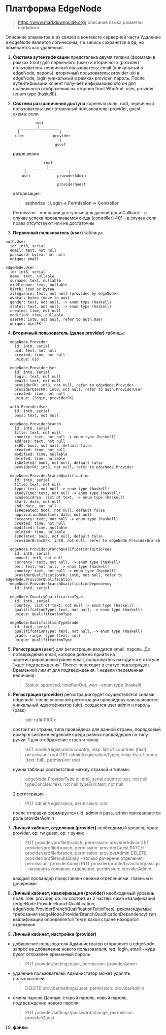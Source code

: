 # Платформа EdgeNode
 > https://www.markdownguide.org/ описание языка разметки markdown 

 Описание элементов и их связей в контексте серверной части 
 Удаление в edgeNode является логическим, т.е.запись сохранятся в бд, но помечается как удаленная.
 1. **Cистема аутентификации**
    предсталена двумя типами (формами в рамках front) для первичного (user) и вторичного (provider) пользователя.
    первичный пользователь: email (уникальный в edgeNode, пароль).
    вторичный пользователь: provider uid в edgeNode, login уникальный в рамках provider, пароль.
    После аутентификации клиент получает информацию кто 
    он для правильного отображения на стороне front
    WhoAmI: user, provider (enum type (haskell)).

 2. **Cистема разграничения доступа**
    корневая роль: root,
    первичный пользователь: user
    вторичный пользователь: provider, guest  
    схема:
    роли
    >
                  root
          _________|_________
          |                  |
         user             provider
                             | 
                           guest
    разрешения
    >
                      root
             _________ |_________ 
             |                   |
            user            provoderAdmin
                                 |
                            providerGuest        

    авторизация: 
     > **authorize :: Login -> Permission -> Controller**

    Permission - операции доступные для данной роли 
    Callback - в случае успеха проваливаемся сюда (controller)
    401 - в случае если права отсутствуют или не достаточны

 3. **Первичный пользователь (user)**
  таблицы:
  >
    auth.User 
      id: int8, serial
      email: text, not null
      password: bytea, not null
      unique: email

    edgeNode.User
      id: int8, serial
      name: text, nullable
      surname: text, nullable
      middlename: text, nullable
      birth: json or bytea 
      allegiance: text, not null (provided by edgeNode)
      avatar: bytea (move to aws)
      gender: text, not null, -> enum type (haskell)
      status: text, not null, -> enum type (haskell)
      created: time, not null
      modified: time, nullable
      userFK: int8, not null, refer to auth.User
      unique: userFK

 4. **Вторичный пользователь (далее provider)** 
   таблицы:
   >  
      edgeNode.Provider
        id: int8, serial
        uid: text, not null 
        created: time, not null
        unique: uid

      edgeNode.ProviderUser
        id: int8, serial
        login: text, not null
        email: text, not null
        providerFK: int8, not null, refer to edgeNode.Provider
        providerUserFK: int8, not null, refer to auth.ProviderUser
        created: time, not null
        unique: (login, providerFK)

      auth.ProviderUser
        id: int8, serial
        pass: text, not null

      edgeNode.ProviderBranch
        id: int8, serial 
        title: text, not null
        country: text, not null -> enum type (haskell)
        address: text, not null
        isHQ: bool, not null. default false
        created: time, not null
        modified: time, nullable
        deleted: time, nullable
        isDeleted: bool, not null, default false
        providerFK: int8, not null, refer to edgeNode.Provider

      edgeNode.ProviderBranchQualification    
        id: int8, serial
        title: text, not null
        type: text, not null -> enum type (haskell)
        studyTime: text, not null -> enum type (haskell)
        academicArea: list of text, -> enum type (haskell)
        start: date, not null
        end: date, not null
        isRepeated: bool, not null, default false
        applicationDeadline: date, not null
        category: text, not null -> enum type (haskell)
        created: time, not null
        modified: time, nullable
        deleted: time, nullable
        isDeleted: bool, not null, default false
        providerBranchFK: int8, not null, refer to edgeNode.ProviderBranch

      edgeNode.ProviderBranchQualificationTuitioFees
        id: int8, serial
        amount: int8, not null
        currency: text, not null, -> enum type (haskell)
        per: text, not null, -> enum type (haskell)
        country: text, not null -> enum type (haskell)
        providerQualificationFK: int8, not null, refer to edgeNode.ProviderQualification
      edgeNode.ProviderBranchQualificationDependency
        id: int8, serial

      edgeNode.CountryQualificationType
        id: int8, serial
        country: list of text, not null -> enum type (haskell)
        qualififcationType: text, not null, -> enum type (haskell)
        unique: qualififcationType

      edgeNode.QualificationTypeGrade
        id: int8, serial
        qualififcationType: text, not null, -> enum type (haskell)
        grade: range, type (text, int)
        unique: qualififcationType

 5. **Регистрация (user)** 
    для регистрации вводится email, пароль.
    До потверждения email, которое должно прийти на зарегистрированный ранее email, пользователь находится в статусе 'ждет подтверждения'.
    После: переходит в статус подтвержден. Временной лимит для подтверждения: 1 неделя (переменная величина). 
    > Status: approved, timeRunOut, wait - enum type (haskell)

 6. **Регистрация (provider)** 
    региcтрация будет осуществлятся силами edgenode.
    после успешной регистрации провайдеру присваивается уникальный идентефикатор (uid), создается user admin и пароль (pass)
    > uid: ru1#0000x

    состоит из страны, типа провайдера для данной страны, порядковый номер в системе edgenode среди равных провайдеров по типу
    ручки: 
    1 для отображение стран и типов 
    
    > GET amdin/registration/country, resp: list of countries (text), permission: root
      GET admin/registration/types, resp: list of types (text, full), permission: root

    нужна таблица соответствия между страной и типами:
    > edgeNode.ProviderType
       id: int8, serial
       country: text, not null
       typeConcise: text, not null
       typeFull: text, not null 

    2 регистрация 
    > PUT admin/registration, permission: root

    послe отправки формируется uid, admin и pass, 
    admin присваивается роль providerAdmin

 7. **Личный кабинет, отделения (provider)**
  необходимый уровень прав: provider, op: rw
                            guest, op: r 
  ручки:
      > PUT provider/profile/branch, permission: providerAdmin
        GET provider/profile/branch, permission: providerGuest 
        PATCH provider/profile/branch, permission: providerAdmin
        DELETE provider/profile/subsidiary - только дочернии отделения, permission: providerAdmin
        PUT provider/profile/branch/hq/assign - назначить головное отделение, permission: providerAdmin

    каждый провайдер представлен своими отделениями: главным и дочерними

 8. **Личный кабинет, квалификация (provider)**
    необходимый уровень прав: role: provider, op: rw
    состоит из 2 частей: сама квалификация (edgeNode.ProviderBranchQualification, edgeNode.ProviderBranchQualificationTuitioFees),
    рекомендуемые требования (edgeNode.ProviderBranchQualificationDependency)
    тип квалификации определяется тем в какой стране находится отделение

 9. **Личный кабинет, настройки (provider)** 
   - добавление пользователя
     Администратор отправляет в edgeNode запрос на добавление нового пользователя.
     req: login, email - куда будет отправлен временный пароль
     > PUT provider/settings/user, permission: providerAdmin

   - удаление пользователей
     Администатор может удалять пользователей
     > DELETE provider/settings/user, permission: providerAdmin

   - смена пароля
     Данные: старый пароль, новый пароль, подтверждение нового пароля.
     > PUT provider/settings/password/change, permission: providerGuest

 10. **файлы**
